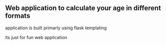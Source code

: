 ## Web application to calculate your age in different formats

application is built primarly using flask templating

its just for fun web application